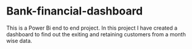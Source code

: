 # Bank-financial-dashboard
This is a Power Bi end to end project.
In this project I have created a dashboard to find out the exiting and retaining customers from a month wise data.
